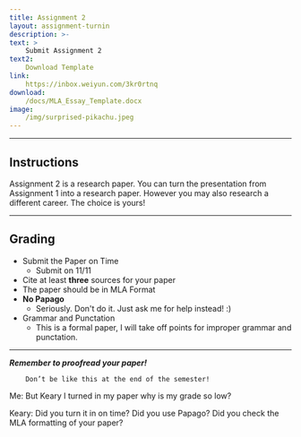 ```yaml
---
title: Assignment 2
layout: assignment-turnin
description: >-
text: >
    Submit Assignment 2
text2:
    Download Template
link: 
    https://inbox.weiyun.com/3kr0rtnq
download:
    /docs/MLA_Essay_Template.docx
image: 
    /img/surprised-pikachu.jpeg
---
```

---
## Instructions
Assignment 2 is a research paper. You can turn the presentation from Assignment 1 into a research paper. However you may also research a different career. The choice is yours!

---
## Grading
- Submit the Paper on Time
    - Submit on 11/11
- Cite at least **three** sources for your paper
- The paper should be in MLA Format
- **No Papago** 
    - Seriously. Don't do it. Just ask me for help instead! :)
- Grammar and Punctation
    - This is a formal paper, I will take off points for improper grammar and punctation.
---

***Remember to proofread your paper!***

        Don’t be like this at the end of the semester!

Me: But Keary I turned in my paper why is my grade so low?

Keary: Did you turn it in on time? Did you use Papago? Did you check the MLA formatting of your paper?

